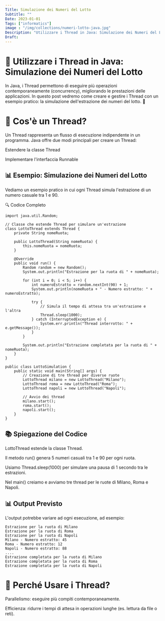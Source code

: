 ```yaml
---
Title: Simulazione dei Numeri del Lotto
Subtitle: ""
Date: 2023-01-01
Tags: ["informatics"]
image : "/img/collections/numeri-lotto-java.jpg"
Description: "Utilizzare i Thread in Java: Simulazione dei Numeri del Lotto"
Draft: 
---
```


# 🚀 Utilizzare i Thread in Java: Simulazione dei Numeri del Lotto

In Java, i Thread permettono di eseguire più operazioni contemporaneamente (concurrency), migliorando le prestazioni delle applicazioni. In questo post vedremo come creare e gestire i Thread con un esempio pratico: la simulazione dell'estrazione dei numeri del lotto. 🎱

# 📌 Cos'è un Thread?

Un Thread rappresenta un flusso di esecuzione indipendente in un programma. Java offre due modi principali per creare un Thread:

Estendere la classe Thread

Implementare l'interfaccia Runnable

## 📊 Esempio: Simulazione dei Numeri del Lotto

Vediamo un esempio pratico in cui ogni Thread simula l'estrazione di un numero casuale tra 1 e 90.

🔍 Codice Completo


```
import java.util.Random;

// Classe che estende Thread per simulare un'estrazione
class LottoThread extends Thread {
    private String nomeRuota;

    public LottoThread(String nomeRuota) {
        this.nomeRuota = nomeRuota;
    }

    @Override
    public void run() {
        Random random = new Random();
        System.out.println("Estrazione per la ruota di " + nomeRuota);

        for (int i = 0; i < 5; i++) {
            int numeroEstratto = random.nextInt(90) + 1;
            System.out.println(nomeRuota + " - Numero estratto: " + numeroEstratto);

            try {
                // Simula il tempo di attesa tra un'estrazione e l'altra
                Thread.sleep(1000);
            } catch (InterruptedException e) {
                System.err.println("Thread interrotto: " + e.getMessage());
            }
        }

        System.out.println("Estrazione completata per la ruota di " + nomeRuota);
    }
}

public class LottoSimulation {
    public static void main(String[] args) {
        // Creazione di tre thread per diverse ruote
        LottoThread milano = new LottoThread("Milano");
        LottoThread roma = new LottoThread("Roma");
        LottoThread napoli = new LottoThread("Napoli");

        // Avvio dei thread
        milano.start();
        roma.start();
        napoli.start();
    }
}

```


## 📚 Spiegazione del Codice

LottoThread estende la classe Thread.

Il metodo run() genera 5 numeri casuali tra 1 e 90 per ogni ruota.

Usiamo Thread.sleep(1000) per simulare una pausa di 1 secondo tra le estrazioni.

Nel main() creiamo e avviamo tre thread per le ruote di Milano, Roma e Napoli.

## 📊 Output Previsto

L'output potrebbe variare ad ogni esecuzione, ad esempio:


```
Estrazione per la ruota di Milano
Estrazione per la ruota di Roma
Estrazione per la ruota di Napoli
Milano - Numero estratto: 45
Roma - Numero estratto: 12
Napoli - Numero estratto: 88
....
Estrazione completata per la ruota di Milano
Estrazione completata per la ruota di Roma
Estrazione completata per la ruota di Napoli

```


# 🧰 Perché Usare i Thread?

Parallelismo: eseguire più compiti contemporaneamente.

Efficienza: ridurre i tempi di attesa in operazioni lunghe (es. lettura da file o reti).
